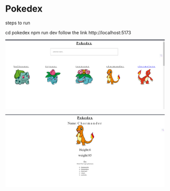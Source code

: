# Pokedex

steps to run 

cd pokedex
npm run dev
follow the link http://localhost:5173

![alt text](image.png)

![alt text](image-1.png)